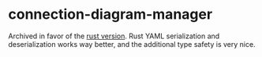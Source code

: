 # connection-diagram-manager


Archived in favor of the [rust version](https://github.com/sww1235/connection-diagram-manager). 
Rust YAML serialization and deserialization works way better, and the additional type safety is very nice.

